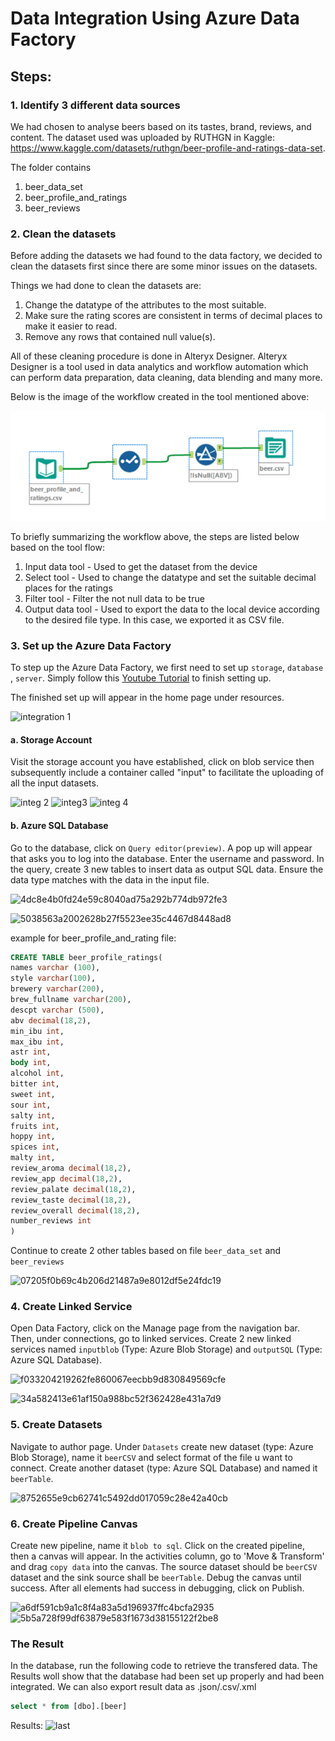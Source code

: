 # Data Integration Using Azure Data Factory 

## Steps:

### 1. Identify 3 different data sources
We had chosen to analyse beers based on its tastes, brand, reviews, and content. The dataset used was uploaded by RUTHGN in Kaggle: https://www.kaggle.com/datasets/ruthgn/beer-profile-and-ratings-data-set.

The folder contains 
1. beer_data_set
2. beer_profile_and_ratings
3. beer_reviews


### 2. Clean the datasets
Before adding the datasets we had found to the data factory, we decided to clean the datasets first since there are some minor issues on the datasets.

Things we had done to clean the datasets are:
1. Change the datatype of the attributes to the most suitable.
2. Make sure the rating scores are consistent in terms of decimal places to make it easier to read.
3. Remove any rows that contained null value(s).

All of these cleaning procedure is done in Alteryx Designer. Alteryx Designer is a tool used in data analytics and workflow automation which can perform data preparation, data cleaning, data blending and many more. 

Below is the image of the workflow created in the tool mentioned above:

![data_clean_1](https://github.com/nellyexey/image/blob/main/Screenshot_3.png)

To briefly summarizing the workflow above, the steps are listed below based on the tool flow:
1. Input data tool - Used to get the dataset from the device
2. Select tool - Used to change the datatype and set the suitable decimal places for the ratings
3. Filter tool - Filter the not null data to be true
4. Output data tool - Used to export the data to the local device according to the desired file type. In this case, we exported it as CSV file.


### 3. Set up the Azure Data Factory
To step up the Azure Data Factory, we first need to set up `storage`, `database` , `server`.
Simply follow this [Youtube Tutorial](https://youtu.be/EpDkxTHAhOs) to finish setting up.

The finished set up will appear in the home page under resources.

![integration 1](https://github.com/drshahizan/special-topic-data-engineering/assets/96984290/759831d6-cdfa-4421-a97d-6aab51985d38)

#### a. Storage Account
Visit the storage account you have established, click on blob service then subsequently include a container called "input" to facilitate the uploading of all the input datasets. 

![integ 2](https://github.com/drshahizan/special-topic-data-engineering/assets/96984290/2c5f32be-194f-4c4f-aeeb-1fa5e7db5826) ![integ3](https://github.com/drshahizan/special-topic-data-engineering/assets/96984290/82e265e9-32cf-4145-8fa0-58fdb4c85ef8)
![integ 4](https://github.com/drshahizan/special-topic-data-engineering/assets/96984290/dc7f41e9-5445-4e63-b69e-4d99af7a7a17)

#### b. Azure SQL Database
Go to the database, click on `Query editor(preview)`. A pop up will appear that asks you to log into the database. Enter the username and password. In the query, create 3 new tables to insert data as output SQL data. Ensure the data type matches with the data in the input file.

![4dc8e4b0fd24e59c8040ad75a292b774db972fe3](https://github.com/drshahizan/special-topic-data-engineering/assets/96984290/ba3c7f9c-b63b-4a2d-a60f-caeffd80a3cc)

![5038563a2002628b27f5523ee35c4467d8448ad8](https://github.com/drshahizan/special-topic-data-engineering/assets/96984290/a9da97c1-cf5a-49f9-ad33-1bd0eb32449b)

example for beer_profile_and_rating file:
```sql
CREATE TABLE beer_profile_ratings(
names varchar (100),
style varchar(100),
brewery varchar(200),
brew_fullname varchar(200),
descpt varchar (500),
abv decimal(18,2),
min_ibu int,
max_ibu int,
astr int,
body int,
alcohol int,
bitter int,
sweet int,
sour int,
salty int,
fruits int,
hoppy int,
spices int,
malty int,
review_aroma decimal(18,2),
review_app decimal(18,2),
review_palate decimal(18,2),
review_taste decimal(18,2),
review_overall decimal(18,2),
number_reviews int
)
```
Continue to create 2 other tables based on file `beer_data_set` and `beer_reviews`

![07205f0b69c4b206d21487a9e8012df5e24fdc19](https://github.com/drshahizan/special-topic-data-engineering/assets/96984290/cabba126-8b79-4929-b75f-ccf5430021e0)

### 4. Create Linked Service
Open Data Factory, click on the Manage page from the navigation bar. Then, under connections, go to linked services. Create 2 new linked services named `inputblob` (Type: Azure Blob Storage) and `outputSQL` (Type: Azure SQL Database).

![f033204219262fe860067eecbb9d830849569cfe](https://github.com/drshahizan/special-topic-data-engineering/assets/96984290/74a93832-5cef-4f87-a85d-96fc3adf018c)

![34a582413e61af150a988bc52f362428e431a7d9](https://github.com/drshahizan/special-topic-data-engineering/assets/96984290/50f00834-799b-4f04-8287-8463e473aa85)

### 5. Create Datasets
Navigate to author page. Under `Datasets` create new dataset (type: Azure Blob Storage), name it `beerCSV` and select format of the file u want to connect. Create another dataset (type: Azure SQL Database) and named it  `beerTable`.

![8752655e9cb62741c5492dd017059c28e42a40cb](https://github.com/drshahizan/special-topic-data-engineering/assets/96984290/5b77eb58-3e0b-4b0a-af0b-0ee9970820b1)

### 6. Create Pipeline Canvas
Create new pipeline, name it `blob to sql`. Click on the created pipeline, then a canvas will appear. In the activities column, go to 'Move & Transform' and drag `copy data` into the canvas. The source dataset should be `beerCSV` dataset and the sink source shall be `beerTable`. Debug the canvas until success. After all elements had success in debugging, click on Publish.

![a6df591cb9a1c8f4a83a5d196937ffc4bcfa2935](https://github.com/drshahizan/special-topic-data-engineering/assets/96984290/bca1a36c-0139-498f-8f77-4b05ddcf3489)
![5b5a728f99df63879e583f1673d38155122f2be8](https://github.com/drshahizan/special-topic-data-engineering/assets/96984290/00a287b3-94f7-4abe-a63a-b8a65dc40b80)

### The Result
In the database, run the following code to retrieve the transfered data. The Results woll show that the database had been set up properly and had been integrated. We can also export result data as .json/.csv/.xml

```sql
select * from [dbo].[beer]
```
Results:
![last](https://github.com/drshahizan/special-topic-data-engineering/assets/96984290/fbf264b1-6a4f-4e22-a82a-a6b83ff451f4)





